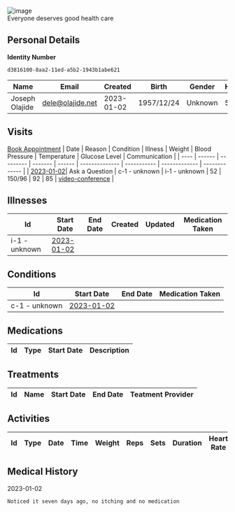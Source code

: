
![image](https://user-images.githubusercontent.com/110731/191966461-b80f054f-0bb3-41b5-b549-10c34c46387b.png)  
Everyone deserves good health care

## Personal Details

**Identity Number**
````
d3816100-8aa2-11ed-a5b2-1943b1abe621  
````

| Name | Email | Created | Birth | Gender | Height |
| ---- | ----- | ------- | ----- | ------ | ------ |
| Joseph Olajide| <dele@olajide.net> | 2023-01-02   | 1957/12/24| Unknown | 5/6 |

## Visits
[Book Appointment](https://github.com/project-deserve/clinic-alpha-one/issues/new?assignees=&labels=appointment&template=book-appointment.yml)
| Date | Reason | Condition | Illness | Weight | Blood Pressure | Temperature | Glucose Level | Communication | 
| ---- | ------ | --------- | ------- | ------ | -------------- | ----------- | ------------- | ------------- | 
| <a href="https://github.com/project-deserve/clinic-alpha-one/issues/89">2023-01-02</a>| Ask a Question | c-1 - unknown    | i-1 - unknown  | 52 | 150/96          | 92       | 85         | [video-conference](https://pade.chat:5443/ofmeet/d3816100-8aa2-11ed-a5b2-1943b1abe621-89)       | 

## Illnesses

| Id    | Start Date | End Date | Created | Updated | Medication Taken | 
| ---   | ---------- | -------- | ------- | ------- | ---------------- | 
| i-1 - unknown| <a href="https://github.com/project-deserve/clinic-alpha-one/issues/89">2023-01-02</a>      |          |         |         |                  | 

## Conditions

| Id    | Start Date | End Date | Medication Taken | 
| ---   | ---------- | -------- | ---------------- | 
| c-1 - unknown| <a href="https://github.com/project-deserve/clinic-alpha-one/issues/89">2023-01-02</a>      |          |                  | 

## Medications

| Id  | Type | Start Date | Description | 
| --- | ---- | ---------- | ----------- | 

## Treatments

| Id  | Name | Start Date | End Date | Teatment Provider | 
| --- | ---- | ---------- | -------- | ----------------- | 

## Activities

| Id  | Type | Date | Time | Weight | Reps | Sets | Duration | Heart Rate | Calories Burned | 
| --- | ---- | ---- | ---- | ------ | ---- | ---- | -------- | ---------- | --------------- | 

## Medical History

2023-01-02
```markdown
Noticed it seven days ago, no itching and no medication
```
